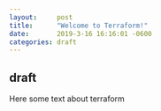 ```yaml
---
layout:     post
title:      "Welcome to Terraform!"
date:       2019-3-16 16:16:01 -0600
categories: draft
---
```


## draft

Here some text about terraform
